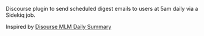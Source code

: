 Discourse plugin to send scheduled digest emails to users at 5am daily via a Sidekiq job.

Inspired by [Disourse MLM Daily Summary](https://github.com/procourse/discourse-mlm-daily-summary)
